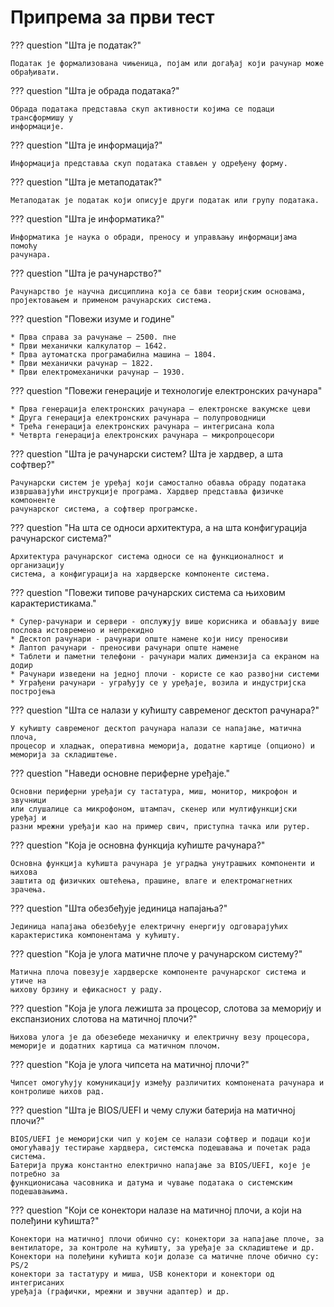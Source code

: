 # Припрема за први тест

??? question "Шта је податак?"

    Податак је формализована чињеница, појам или догађај који рачунар може
    обрађивати.

??? question "Шта је обрада података?"

    Обрада података представља скуп активности којима се подаци трансформишу у
    информације.

??? question "Шта је информација?"

    Информација представља скуп података стављен у одређену форму.

??? question "Шта је метаподатак?"

    Метаподатак је податак који описује други податак или групу података.

??? question "Шта је информатика?"

    Информатика је наука о обради, преносу и управљању информацијама помоћу
    рачунара.

??? question "Шта је рачунарство?"

    Рачунарство је научна дисциплина која се бави теоријским основама,
    пројектовањем и применом рачунарских система.

??? question "Повежи изуме и године"

    * Прва справа за рачунање – 2500. пне
    * Први механички калкулатор – 1642.
    * Прва аутоматска програмабилна машина – 1804.
    * Први механички рачунар – 1822.
    * Први електромеханички рачунар – 1930.

??? question "Повежи генерацијe и технологије електронских рачунара"

    * Прва генерација електронских рачунара – електронске вакумске цеви
    * Друга генерација електронских рачунара – полупроводници
    * Трећа генерација електронских рачунара – интегрисана кола
    * Четврта генерација електронских рачунара – микропроцесори

??? question "Шта је рачунарски систем? Шта је хардвер, а шта софтвер?"

    Рачунарски систем је уређај који самостално обавља обраду података
    извршавајући инструкције програма. Хардвер представља физичке компоненте
    рачунарског система, а софтвер програмске.

??? question "На шта се односи архитектура, а на шта конфигурација рачунарског система?"

    Архитектура рачунарског система односи се на функционалност и организацију
    система, а конфигурација на хардверске компоненте система.

??? question "Повежи типове рачунарских система са њиховим карактеристикама."

    * Супер-рачунари и сервери - опслужују више корисника и обављају више
    послова истовремено и непрекидно
    * Десктоп рачунари - рачунари опште намене који нису преносиви
    * Лаптоп рачунари - преносиви рачунари опште намене
    * Таблети и паметни телефони - рачунари малих димензија са екраном на додир
    * Рачунари изведени на једној плочи - користе се као развојни системи
    * Уграђени рачунари - уграђују се у уређаје, возила и индустријска
    постројења

??? question "Шта се налази у кућишту савременог десктоп рачунара?"

    У кућишту савременог десктоп рачунара налази се напајање, матична плоча,
    процесор и хладњак, оперативна меморија, додатне картице (опционо) и
    меморија за складиштење.

??? question "Наведи основне периферне уређаје."

    Основни периферни уређаји су тастатура, миш, монитор, микрофон и звучници
    или слушалице са микрофоном, штампач, скенер или мултифункцијски уређај и
    разни мрежни уређаји као на пример свич, приступна тачка или рутер.

??? question "Која је основна функција кућиште рачунара?"

    Основна функција кућишта рачунара је уградња унутрашњих компоненти и њихова
    заштита од физичких оштећења, прашине, влаге и електромагнетних зрачења.

??? question "Шта обезбеђује јединица напајања?"

    Јединица напајања обезбеђује електричну енергију одговарајућих
    карактеристика компонентама у кућишту.

??? question "Која је улога матичне плоче у рачунарском систему?"

    Матична плоча повезује хардверске компоненте рачунарског система и утиче на
    њихову брзину и ефикасност у раду.

??? question "Која је улога лежишта за процесор, слотова за меморију и експанзионих слотова на матичној плочи?"

    Њихова улога је да обезебеде механичку и електричну везу процесора,
    меморије и додатних картица са матичном плочом.

??? question "Која је улога чипсета на матичној плочи?"

    Чипсет омогућују комуникацију између различитих компонената рачунара и
    контролише њихов рад.

??? question "Шта је BIOS/UEFI и чему служи батерија на матичној плочи?"

    BIOS/UEFI је меморијски чип у којем се налази софтвер и подаци који
    омогућавају тестирање хардвера, системска подешавања и почетак рада система.
    Батерија пружа константно електрично напајање за BIOS/UEFI, које је потребно за
    функционисања часовника и датума и чување података о системским подешавањима.

??? question "Који се конектори налазе на матичној плочи, а који на полеђини кућишта?"

    Конектори на матичној плочи обично су: конектори за напајање плоче, за
    вентилаторе, за контроле на кућишту, за уређаје за складиштење и др.
    Конектори на полеђини кућишта који долазе са матичне плоче обично су: PS/2
    конектори за тастатуру и миша, USB конектори и конектори од интегрисаних
    уређаја (графички, мрежни и звучни адаптер) и др.
